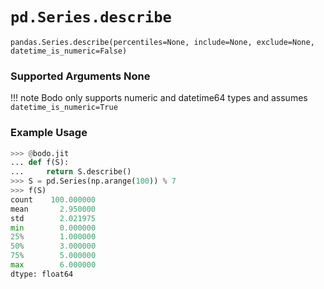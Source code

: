 # `pd.Series.describe`

`pandas.Series.describe(percentiles=None, include=None, exclude=None, datetime_is_numeric=False)`

### Supported Arguments None

!!! note
Bodo only supports numeric and datetime64 types and assumes
`datetime_is_numeric=True`

### Example Usage

```py
>>> @bodo.jit
... def f(S):
...     return S.describe()
>>> S = pd.Series(np.arange(100)) % 7
>>> f(S)
count    100.000000
mean       2.950000
std        2.021975
min        0.000000
25%        1.000000
50%        3.000000
75%        5.000000
max        6.000000
dtype: float64
```
